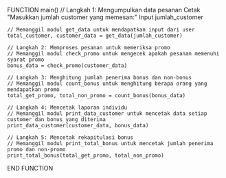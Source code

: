 FUNCTION main() // Langkah 1: Mengumpulkan data pesanan Cetak "Masukkan jumlah
customer yang memesan:" Input jumlah_customer

    // Memanggil modul get_data untuk mendapatkan input dari user
    total_customer, customer_data = get_data(jumlah_customer)

    // Langkah 2: Memproses pesanan untuk memeriksa promo
    // Memanggil modul check_promo untuk mengecek apakah pesanan memenuhi syarat promo
    bonus_data = check_promo(customer_data)

    // Langkah 3: Menghitung jumlah penerima bonus dan non-bonus
    // Memanggil modul count_bonus untuk menghitung berapa orang yang mendapatkan promo
    total_get_promo, total_non_promo = count_bonus(bonus_data)

    // Langkah 4: Mencetak laporan individu
    // Memanggil modul print_data_customer untuk mencetak data setiap customer dan bonus yang diterima
    print_data_customer(customer_data, bonus_data)

    // Langkah 5: Mencetak rekapitulasi bonus
    // Memanggil modul print_total_bonus untuk mencetak jumlah penerima promo dan non-promo
    print_total_bonus(total_get_promo, total_non_promo)

END FUNCTION
